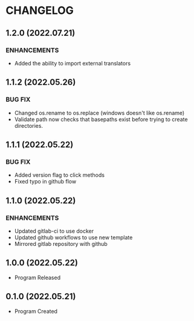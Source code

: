 # CHANGELOG

## 1.2.0 (2022.07.21)
### ENHANCEMENTS
- Added the ability to import external translators
## 1.1.2 (2022.05.26)
### BUG FIX
- Changed os.rename to os.replace (windows doesn't like os.rename)
- Validate path now checks that basepaths exist before trying to create directories.
## 1.1.1 (2022.05.22)

### BUG FIX

- Added version flag to click methods
- Fixed typo in github flow

## 1.1.0 (2022.05.22)

### ENHANCEMENTS

- Updated gitlab-ci to use docker
- Updated github workflows to use new template
- Mirrored gitlab repository with github

## 1.0.0 (2022.05.22)

- Program Released

## 0.1.0 (2022.05.21)

- Program Created
